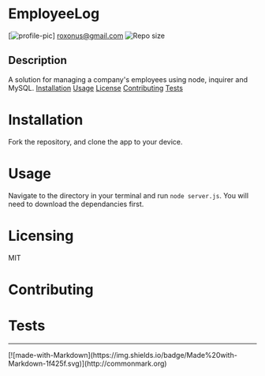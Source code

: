 
# EmployeeLog
[![profile-pic](https://avatars0.githubusercontent.com/u/61368822?s=460&u=cd43ca200fc190a5537311f087d9c33406603ac1&v=4)]
roxonus@gmail.com
![Repo size](https://img.shields.io/github/repo-size/roxonus/EmployeeLog)
## Description
A solution for managing a company's employees using node, inquirer and MySQL.
[Installation](#installation)
[Usage](#usage)
[License](#licensing)
[Contributing](#contributing)
[Tests](#tests)
# Installation
 Fork the repository, and clone the app to your device.
# Usage
Navigate to the directory in your terminal and run `node server.js`. You will need to download the dependancies first.
# Licensing
MIT
# Contributing

# Tests

<hr>
[![made-with-Markdown](https://img.shields.io/badge/Made%20with-Markdown-1f425f.svg)](http://commonmark.org)

